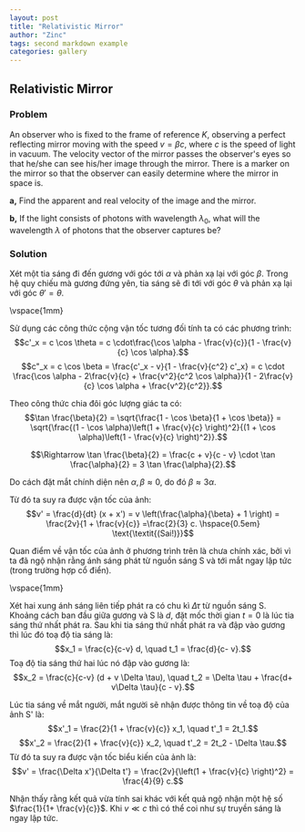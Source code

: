 ```yaml
---
layout: post
title: "Relativistic Mirror"
author: "Zinc"
tags: second markdown example
categories: gallery
---
```


 <script type="text/x-mathjax-config">
    MathJax.Hub.Config({
      tex2jax: {
        skipTags: ['script', 'noscript', 'style', 'textarea', 'pre'],
        inlineMath: [['$','$']]
      }
    });
  </script>
  <script src="https://cdn.mathjax.org/mathjax/latest/MathJax.js?config=TeX-AMS-MML_HTMLorMML" type="text/javascript"></script>

<script type="text/x-mathjax-config">
MathJax.Hub.Config({
  TeX: { equationNumbers: { autoNumber: "AMS" } }
});
</script>

## **Relativistic Mirror**


### **Problem**

An observer who is fixed to the frame of reference $K$, observing a perfect reflecting mirror moving with the speed $v = \beta c$, where $c$ is the speed of light in vacuum. The velocity vector of the mirror passes the observer's eyes so that he/she can see his/her image through the mirror. There is a marker on the mirror so that the observer can easily determine where the mirror in space is.

**a,** Find the apparent and real velocity of the image and the mirror.

**b,** If the light consists of photons with wavelength $\lambda_0$, what will the wavelength $\lambda$ of photons that the observer captures be?


### **Solution**

Xét một tia sáng đi đến gương với góc tới $\alpha$ và phản xạ lại với góc $\beta$. Trong hệ quy chiếu mà gương đứng yên, tia sáng sẽ đi tới với góc $\theta$ và phản xạ lại với góc $\theta' = \theta$.

\vspace{1mm}

Sử dụng các công thức cộng vận tốc tương đối tính ta có các phương trình:
$$c'_x = c \cos \theta = c \cdot\frac{\cos \alpha - \frac{v}{c}}{1 - \frac{v}{c} \cos \alpha}.$$
$$c"_x = c \cos \beta = \frac{c'_x - v}{1 - \frac{v}{c^2} c'_x} = c \cdot \frac{\cos \alpha - 2\frac{v}{c} + \frac{v^2}{c^2 \cos \alpha}}{1 - 2\frac{v}{c} \cos \alpha + \frac{v^2}{c^2}}.$$

Theo công thức chia đôi góc lượng giác ta có:
$$\tan \frac{\beta}{2} = \sqrt{\frac{1 - \cos \beta}{1 + \cos \beta}} = \sqrt{\frac{(1 - \cos \alpha)\left(1 + \frac{v}{c} \right)^2}{(1 + \cos \alpha)\left(1 - \frac{v}{c} \right)^2}}.$$

$$\Rightarrow \tan \frac{\beta}{2} =  \frac{c + v}{c - v} \cdot \tan \frac{\alpha}{2} = 3 \tan \frac{\alpha}{2}.$$

Do cách đặt mắt chính diện nên $\alpha, \beta \approx 0$, do đó $\beta \approx 3 \alpha$. 

Từ đó ta suy ra được vận tốc của ảnh:
$$v' = \frac{d}{dt} (x + x') = v \left(\frac{\alpha}{\beta} + 1 \right) = \frac{2v}{1 + \frac{v}{c}} =\frac{2}{3} c. \hspace{0.5em} \text{\textit{(Sai!)}}$$

Quan điểm về vận tốc của ảnh ở phương trình trên là chưa chính xác, bởi vì ta đã ngộ nhận rằng ánh sáng phát từ nguồn sáng S và tới mắt ngay lập tức (trong trường hợp cổ điển).

\vspace{1mm}

Xét hai xung ánh sáng liên tiếp phát ra có chu kì $\Delta \tau$ từ nguồn sáng S. Khoảng cách ban đầu giữa gương và S là $d$, đặt mốc thời gian $t = 0$ là lúc tia sáng thứ nhất phát ra. Sau khi tia sáng thứ nhất phát ra và đập vào gương thì lúc đó toạ độ tia sáng là:
$$x_1 = \frac{c}{c-v} d, \quad t_1 = \frac{d}{c- v}.$$
Toạ độ tia sáng thứ hai lúc nó đập vào gương là:
$$x_2 = \frac{c}{c-v} (d + v \Delta \tau), \quad t_2 = \Delta \tau + \frac{d+ v\Delta \tau}{c - v}.$$

Lúc tia sáng về mắt người, mắt người sẽ nhận được thông tin về toạ độ của ảnh S' là:
$$x'_1 = \frac{2}{1 + \frac{v}{c}} x_1, \quad t'_1 = 2t_1.$$
$$x'_2 = \frac{2}{1 + \frac{v}{c}} x_2, \quad t'_2 = 2t_2 - \Delta \tau.$$
Từ đó ta suy ra được vận tốc biểu kiến của ảnh là:
$$v' = \frac{\Delta x'}{\Delta t'} = \frac{2v}{\left(1 + \frac{v}{c} \right)^2} = \frac{4}{9} c.$$


Nhận thấy rằng kết quả vừa tính sai khác với kết quả ngộ nhận một hệ số $\frac{1}{1+ \frac{v}{c}}$. Khi $v \ll c$ thì có thể coi như sự truyền sáng là ngay lập tức.
